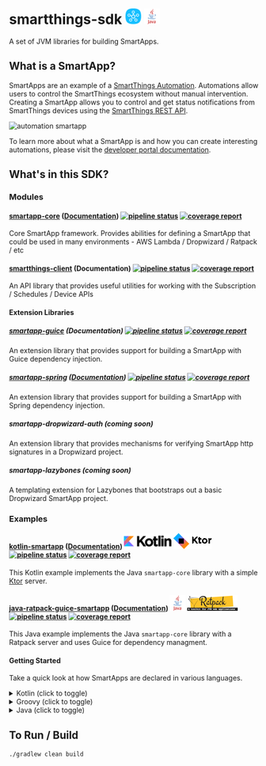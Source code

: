 # smartthings-sdk ![SmartThings](/docs/smartthings-logo.png) ![Java](/docs/java-logo.png)

A set of JVM libraries for building SmartApps.

## What is a SmartApp?
SmartApps are an example of a [SmartThings Automation](https://smartthings.developer.samsung.com/develop/getting-started/automation.html). Automations allow users to control the SmartThings ecosystem without manual intervention. Creating a SmartApp allows you to control and get status notifications from SmartThings devices using the [SmartThings REST API](https://smartthings.developer.samsung.com/develop/api-ref/st-api.html).

![automation smartapp](https://smartthings.developer.samsung.com/develop/getting-started/img/automation_smartapp.png)

To learn more about what a SmartApp is and how you can create interesting automations, please visit the [developer portal documentation](https://smartthings.developer.samsung.com/develop/guides/smartapps/basics.html).


## What's in this SDK?
### Modules
#### [smartapp-core](/smartapp-core) ([Documentation](smartapp-core/README.md)) [![pipeline status](/../badges/master/pipeline.svg?job=master_build_core)](/../pipelines) [![coverage report](/../badges/master/coverage.svg?job=master_build_core)](/../commits/master)
Core SmartApp framework. Provides abilities for defining a SmartApp that could be used in many environments - AWS Lambda / Dropwizard / Ratpack / etc

#### [smartthings-client](/smartthings-client) (Documentation) [![pipeline status](/../badges/master/pipeline.svg?job=master_build_client)](/../pipelines) [![coverage report](/../badges/master/coverage.svg?job=master_build_client)](/../commits/master)
An API library that provides useful utilities for working with the Subscription / Schedules / Device APIs

#### Extension Libraries

##### [smartapp-guice](/smartapp-guice) (Documentation) [![pipeline status](/../badges/master/pipeline.svg?job=master_build_guice)](/../pipelines) [![coverage report](/../badges/master/coverage.svg?job=master_build_guice)](/../commits/master)
An extension library that provides support for building a SmartApp with Guice dependency injection.

##### [smartapp-spring](/smartapp-spring) ([Documentation](smartapp-spring/README.md)) [![pipeline status](/../badges/master/pipeline.svg?job=master_build_spring)](/../pipelines) [![coverage report](/../badges/master/coverage.svg?job=master_build_spring)](/../commits/master)
An extension library that provides support for building a SmartApp with Spring dependency injection.

##### smartapp-dropwizard-auth (coming soon)
An extension library that provides mechanisms for verifying SmartApp http signatures in a Dropwizard project.

##### smartapp-lazybones (coming soon)
A templating extension for Lazybones that bootstraps out a basic Dropwizard SmartApp project.

### Examples

#### [kotlin-smartapp](examples/kotlin-smartapp) ([Documentation](examples/kotlin-smartapp/README.md)) ![kotlin-logo](docs/kotlin-logo.png) ![ktor-logo](docs/ktor-logo.png) [![pipeline status](/../badges/master/pipeline.svg?job=master_build_examples_kotlin)](/../pipelines) [![coverage report](/../badges/master/coverage.svg?job=master_build_examples_kotlin)](/../commits/master)
This Kotlin example implements the Java `smartapp-core` library with a simple [Ktor](https://ktor.io/) server.

#### [java-ratpack-guice-smartapp](examples/java-ratpack-guice-smartapp) ([Documentation](examples/java-ratpack-guice-smartapp/README.md)) ![java-logo](docs/java-logo.png) ![ratpack-logo](docs/ratpack-logo.png) [![pipeline status](/../badges/master/pipeline.svg?job=master_build_examples_java_ratpack_guice)](/../pipelines) [![coverage report](/../badges/master/coverage.svg?job=master_build_examples_java_ratpack_guice)](/../commits/master)
This Java example implements the Java `smartapp-core` library with a Ratpack server and uses Guice for dependency managment.

#### Getting Started

Take a quick look at how SmartApps are declared in various languages.

<details>
<summary>Kotlin (click to toggle)</summary>

```kotlin
package app

val smartApp: SmartApp = SmartApp.of { spec ->
    spec
        .configuration(Configuration())
        .install {
            Response.ok(InstallResponseData())
        }
        .update {
            Response.ok(UpdateResponseData())
        }
        .event {
            Response.ok(EventResponseData())
        }
        .uninstall {
            Response.ok(UninstallResponseData())
        }
}

fun Application.main() {
    install(Routing) {
        post("/smartapp") {
            call.respond(smartApp.execute(call.receive()))
        }
    }
}

```

</details>

<details>
<summary>Groovy (click to toggle)</summary>

```groovy
    SmartApp smartApp = SmartApp.of { spec ->
        spec
            .install({ req ->
                // create subscriptions
                Response.ok()
            })
            .update({ req ->
                // delete subscriptions
                // create subscriptions
                Response.ok()
            })
            .configuration({ req ->
                ConfigurationResponseData data = ...// build config
                Response.ok(data)
            })
            .event(EventHandler.of { eventSpec ->
                eventSpec
                    .onSubscription("switch", { event ->
                       // do something
                    })
                    .onSchedule("nightly", { event ->
                       // do something
                    })
                    .onEvent(
                        { event ->
                            // test event
                            true
                        },
                        { event ->
                            // do something
                        }
                    )
            })
    }
```

</details>

<details>
<summary>Java (click to toggle)</summary>

```java
    private final SmartApp smartApp = SmartApp.of(spec ->
        spec
            .install(request -> {
                return Response.ok();
            })
            .update(request -> {
                return Response.ok(UpdateResponseData.newInstance());
            })
            .configuration(request -> {
                return Response.ok(ConfigurationReponseData.newInstance());
            })
            .event(request -> {
                EventData eventData = request.getEventData();
                EventHandler.of(eventSpec ->
                        eventSpec
                                .onEvent(event -> {
                                    // when this predicate is true...
                                    return true;
                                }, event -> {
                                    // ...do something with event
                                })
                                .onSchedule("nightly", event -> {
                                    // do something
                                })
                                .onSubscription("switch", event -> {
                                    // do something
                                })
                );
                return Response.ok(EventResponseData.newInstance());
            })
        );
```

</details>

## To Run / Build
```
./gradlew clean build
```
